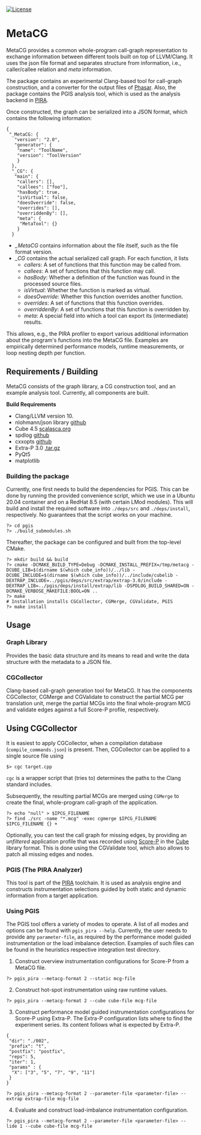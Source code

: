 [![License](https://img.shields.io/badge/License-BSD%203--Clause-blue.svg)](https://opensource.org/licenses/BSD-3-Clause)

# MetaCG

MetaCG provides a common whole-program call-graph representation to exchange information between different tools built on top of LLVM/Clang.
It uses the json file format and separates structure from information, i.e., caller/callee relation and *meta* information.

The package contains an experimental Clang-based tool for call-graph construction, and a converter for the output files of [Phasar](https://github.com/secure-software-engineering/phasar).
Also, the package contains the PGIS analysis tool, which is used as the analysis backend in [PIRA](https://github.com/tudasc/pira).

Once constructed, the graph can be serialized into a JSON format, which contains the following information:

```{.json}
{
 "_MetaCG: {
   "version": "2.0",
   "generator": {
    "name": "ToolName",
    "version": "ToolVersion"
    }
  },
  "_CG": {
   "main": {
    "callers": [],
    "callees": ["foo"],
    "hasBody": true,
    "isVirtual": false,
    "doesOverride": false,
    "overrides": [],
    "overriddenBy": [],
    "meta": {
     "MetaTool": {}
    }
  }
```

- *_MetaCG* contains information about the file itself, such as the file format version.
- *_CG* contains the actual serialized call graph. For each function, it lists
  - *callers*: A set of functions that this function may be called from.
  - *callees*: A set of functions that this function may call.
  - *hasBody*: Whether a definition of the function was found in the processed source files.
  - *isVirtual*: Whether the function is marked as virtual.
  - *doesOverride*: Whether this function overrides another function.
  - *overrides*: A set of functions that this function overrides.
  - *overriddenBy*: A set of functions that this function is overridden by.
  - *meta*: A special field into which a tool can export its (intermediate) results.

This allows, e.g., the PIRA profiler to export various additional information about the program's functions into the MetaCG file.
Examples are empirically determined performance models, runtime measurements, or loop nesting depth per function.

## Requirements / Building

MetaCG consists of the graph library, a CG construction tool, and an example analysis tool.
Currently, all components are built.

**Build Requirements**
- Clang/LLVM version 10.
- nlohmann/json library [github](https://github.com/nlohmann/json)
- Cube 4.5 [scalasca.org](https://www.scalasca.org/software/cube-4.x/download.html)
- spdlog [github](https://github.com/gabime/spdlog)
- cxxopts [github](https://github.com/jarro2783/cxxopts)
- Extra-P 3.0 [.tar.gz](http://apps.fz-juelich.de/scalasca/releases/extra-p/extrap-3.0.tar.gz)
- PyQt5
- matplotlib

### Building the package

Currently, one first needs to build the dependencies for PGIS.
This can be done by running the provided convenience script, which we use in a Ubuntu 20.04 container and on a RedHat 8.5 (with certain LMod modules).
This will build and install the required software into `./deps/src` and `./deps/install`, respectively.
No guarantees that the script works on your machine.

```{.sh}
?> cd pgis
?> ./build_submodules.sh
```

Thereafter, the package can be configured and built from the top-level CMake.

```{.sh}
?> mkdir build && build
?> cmake -DCMAKE_BUILD_TYPE=Debug -DCMAKE_INSTALL_PREFIX=/tmp/metacg -DCUBE_LIB=$(dirname $(which cube_info))/../lib -DCUBE_INCLUDE=$(dirname $(which cube_info))/../include/cubelib -DEXTRAP_INCLUDE=../pgis/deps/src/extrap/extrap-3.0/include -DEXTRAP_LIB=../pgis/deps/install/extrap/lib -DSPDLOG_BUILD_SHARED=ON -DCMAKE_VERBOSE_MAKEFILE:BOOL=ON ..
?> make 
# Installation installs CGCollector, CGMerge, CGValidate, PGIS
?> make install
```

## Usage

### Graph Library
Provides the basic data structure and its means to read and write the data structure with the metadata to a JSON file.

### CGCollector
Clang-based call-graph generation tool for MetaCG.
It has the components CGCollector, CGMerge and CGValidate to construct the partial MCG per translation unit, merge the partial MCGs into the final whole-program MCG and validate edges against a full Score-P profile, respectively.


## Using CGCollector

It is easiest to apply CGCollector, when a compilation database (`compile_commands.json`) is present.
Then, CGCollector can be applied to a single source file using

```{.sh}
$> cgc target.cpp
```

`cgc` is a wrapper script that (tries to) determines the paths to the Clang standard includes.

Subsequently, the resulting partial MCGs are merged using `CGMerge` to create the final, whole-program call-graph of the application.

```{.sh}
?> echo "null" > $IPCG_FILENAME
?> find ./src -name "*.mcg" -exec cgmerge $IPCG_FILENAME $IPCG_FILENAME {} +
```

Optionally, you can test the call graph for missing edges, by providing an *unfiltered* application profile that was recorded using [Score-P](https://www.vi-hps.org/projects/score-p) in the [Cube](https://www.scalasca.org/scalasca/software/cube-4.x/download.html) library format.
This is done using the CGValidate tool, which also allows to patch all missing edges and nodes.

### PGIS (The PIRA Analyzer)

This tool is part of the [PIRA](https://github.com/tudasc/pira) toolchain.
It is used as analysis engine and constructs instrumentation selections guided by both static and dynamic information from a target application.

### Using PGIS

The PGIS tool offers a variety of modes to operate.
A list of all modes and options can be found with `pgis_pira --help`.
Currently, the user needs to provide any `parameter-file`, as required by the performance model guided instrumentation or the load imbalance detection.
Examples of such files can be found in the heuristics respective integration test directory.


1. Construct overview instrumentation configurations for Score-P from a MetaCG file.

```{.sh}
?> pgis_pira --metacg-format 2 --static mcg-file
```

2. Construct hot-spot instrumentation using raw runtime values.

```{.sh}
?> pgis_pira --metacg-format 2 --cube cube-file mcg-file
```

3. Construct performance model guided instrumentation configurations for Score-P using Extra-P.
The Extra-P configuration lists where to find the experiment series.
Its content follows what is expected by Extra-P.

```{.json}
{
 "dir": "./002",
 "prefix": "t",
 "postfix": "postfix",
 "reps": 5,
 "iter": 1,
 "params" : {
  "X": ["3", "5", "7", "9", "11"]
 }
}
```

```{.sh}
?> pgis_pira --metacg-format 2 --parameter-file <parameter-file> --extrap extrap-file mcg-file
```

4. Evaluate and construct load-imbalance instrumentation configuration.

```{.sh}
?> pgis_pira --metacg-format 2 --parameter-file <parameter-file> --lide 1 --cube cube-file mcg-file
```

